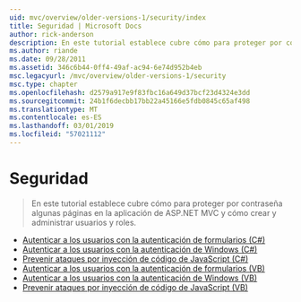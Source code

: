 ```yaml
---
uid: mvc/overview/older-versions-1/security/index
title: Seguridad | Microsoft Docs
author: rick-anderson
description: En este tutorial establece cubre cómo para proteger por contraseña algunas páginas en la aplicación de ASP.NET MVC y cómo crear y administrar usuarios y roles.
ms.author: riande
ms.date: 09/28/2011
ms.assetid: 346c6b44-0ff4-49af-ac94-6e74d952b4eb
msc.legacyurl: /mvc/overview/older-versions-1/security
msc.type: chapter
ms.openlocfilehash: d2579a917e9f83fbc16a649d37bcf23d4324e3dd
ms.sourcegitcommit: 24b1f6decbb17bb22a45166e5fdb0845c65af498
ms.translationtype: MT
ms.contentlocale: es-ES
ms.lasthandoff: 03/01/2019
ms.locfileid: "57021112"
---
```

<a name="security"></a>Seguridad
====================
> En este tutorial establece cubre cómo para proteger por contraseña algunas páginas en la aplicación de ASP.NET MVC y cómo crear y administrar usuarios y roles.


- [Autenticar a los usuarios con la autenticación de formularios (C#)](authenticating-users-with-forms-authentication-cs.md)
- [Autenticar a los usuarios con la autenticación de Windows (C#)](authenticating-users-with-windows-authentication-cs.md)
- [Prevenir ataques por inyección de código de JavaScript (C#)](preventing-javascript-injection-attacks-cs.md)
- [Autenticar a los usuarios con la autenticación de formularios (VB)](authenticating-users-with-forms-authentication-vb.md)
- [Autenticar a los usuarios con la autenticación de Windows (VB)](authenticating-users-with-windows-authentication-vb.md)
- [Prevenir ataques por inyección de código de JavaScript (VB)](preventing-javascript-injection-attacks-vb.md)
